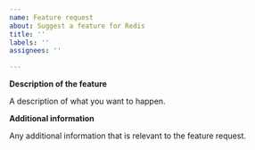 ```yaml
---
name: Feature request
about: Suggest a feature for Redis
title: ''
labels: ''
assignees: ''

---
```


**Description of the feature**

A description of what you want to happen.

**Additional information**

Any additional information that is relevant to the feature request.